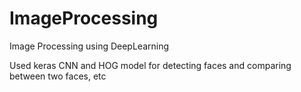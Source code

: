 # ImageProcessing
Image Processing using DeepLearning 

Used keras CNN and HOG model for detecting faces and comparing between two faces, etc 
